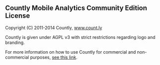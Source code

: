 Countly Mobile Analytics Community Edition License
--------------------------------------------------

Copyright (C) 2011-2014 Countly, www.count.ly

Countly is given under AGPL v3 with strict restrictions regarding logo and branding. 

For more information on how to use Countly for commercial and non-commercial purposes, [see this link](https://count.ly/resources/faq/licencing).
